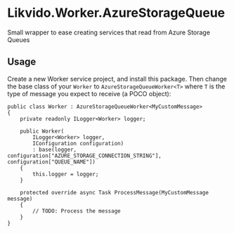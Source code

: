 # Likvido.Worker.AzureStorageQueue
Small wrapper to ease creating services that read from Azure Storage Queues

## Usage
Create a new Worker service project, and install this package. Then change the base class of your `Worker` to `AzureStorageQueueWorker<T>` where `T` is the type of message you expect to receive (a POCO object):

```
public class Worker : AzureStorageQueueWorker<MyCustomMessage>
{
    private readonly ILogger<Worker> logger;

    public Worker(
        ILogger<Worker> logger,
        IConfiguration configuration)
        : base(logger, configuration["AZURE_STORAGE_CONNECTION_STRING"], configuration["QUEUE_NAME"])
    {
        this.logger = logger;
    }

    protected override async Task ProcessMessage(MyCustomMessage message)
    {
        // TODO: Process the message
    }
}
```
